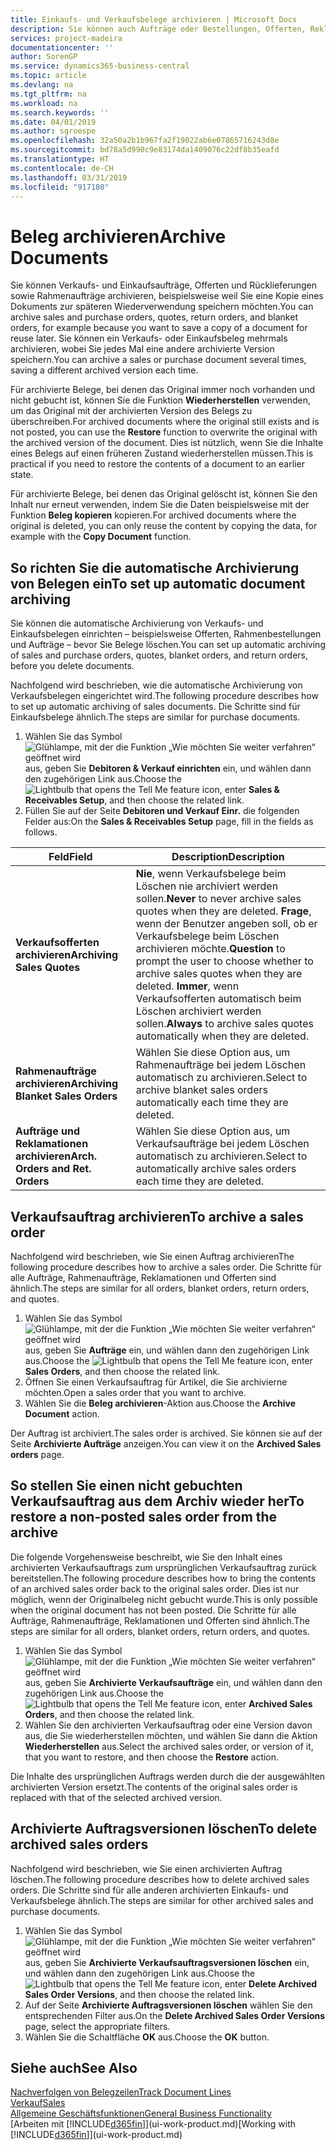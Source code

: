 ```yaml
---
title: Einkaufs- und Verkaufsbelege archivieren | Microsoft Docs
description: Sie können auch Aufträge oder Bestellungen, Offerten, Reklamationen und Rahmenaufträge archivieren, und Sie können den archivierten Beleg verwenden, um den Beleg neu zu erstellen, dass er aus archiviert wurde.
services: project-madeira
documentationcenter: ''
author: SorenGP
ms.service: dynamics365-business-central
ms.topic: article
ms.devlang: na
ms.tgt_pltfrm: na
ms.workload: na
ms.search.keywords: ''
ms.date: 04/01/2019
ms.author: sgroespe
ms.openlocfilehash: 32a50a2b1b967fa2f19022ab6e07865716243d8e
ms.sourcegitcommit: bd78a5d990c9e83174da1409076c22df8b35eafd
ms.translationtype: HT
ms.contentlocale: de-CH
ms.lasthandoff: 03/31/2019
ms.locfileid: "917180"
---
```

# <a name="archive-documents"></a><span data-ttu-id="a6ed2-103">Beleg archivieren</span><span class="sxs-lookup"><span data-stu-id="a6ed2-103">Archive Documents</span></span>
<span data-ttu-id="a6ed2-104">Sie können Verkaufs- und Einkaufsaufträge, Offerten und Rücklieferungen sowie Rahmenaufträge archivieren, beispielsweise weil Sie eine Kopie eines Dokuments zur späteren Wiederverwendung speichern möchten.</span><span class="sxs-lookup"><span data-stu-id="a6ed2-104">You can archive sales and purchase orders, quotes, return orders, and blanket orders, for example because you want to save a copy of a document for reuse later.</span></span> <span data-ttu-id="a6ed2-105">Sie können ein Verkaufs- oder Einkaufsbeleg mehrmals archivieren, wobei Sie jedes Mal eine andere archivierte Version speichern.</span><span class="sxs-lookup"><span data-stu-id="a6ed2-105">You can archive a sales or purchase document several times, saving a different archived version each time.</span></span>

<span data-ttu-id="a6ed2-106">Für archivierte Belege, bei denen das Original immer noch vorhanden und nicht gebucht ist, können Sie die Funktion **Wiederherstellen** verwenden, um das Original mit der archivierten Version des Belegs zu überschreiben.</span><span class="sxs-lookup"><span data-stu-id="a6ed2-106">For archived documents where the original still exists and is not posted, you can use the **Restore** function to overwrite the original with the archived version of the document.</span></span> <span data-ttu-id="a6ed2-107">Dies ist nützlich, wenn Sie die Inhalte eines Belegs auf einen früheren Zustand wiederherstellen müssen.</span><span class="sxs-lookup"><span data-stu-id="a6ed2-107">This is practical if you need to restore the contents of a document to an earlier state.</span></span>

<span data-ttu-id="a6ed2-108">Für archivierte Belege, bei denen das Original gelöscht ist, können Sie den Inhalt nur erneut verwenden, indem Sie die Daten beispielsweise mit der Funktion **Beleg kopieren** kopieren.</span><span class="sxs-lookup"><span data-stu-id="a6ed2-108">For archived documents where the original is deleted, you can only reuse the content by copying the data, for example with the **Copy Document** function.</span></span>   

## <a name="to-set-up-automatic-document-archiving"></a><span data-ttu-id="a6ed2-109">So richten Sie die automatische Archivierung von Belegen ein</span><span class="sxs-lookup"><span data-stu-id="a6ed2-109">To set up automatic document archiving</span></span>  
<span data-ttu-id="a6ed2-110">Sie können die automatische Archivierung von Verkaufs- und Einkaufsbelegen einrichten – beispielsweise Offerten, Rahmenbestellungen und Aufträge – bevor Sie Belege löschen.</span><span class="sxs-lookup"><span data-stu-id="a6ed2-110">You can set up automatic archiving of sales and purchase orders, quotes, blanket orders, and return orders, before you delete documents.</span></span>

<span data-ttu-id="a6ed2-111">Nachfolgend wird beschrieben, wie die automatische Archivierung von Verkaufsbelegen eingerichtet wird.</span><span class="sxs-lookup"><span data-stu-id="a6ed2-111">The following procedure describes how to set up automatic archiving of sales documents.</span></span> <span data-ttu-id="a6ed2-112">Die Schritte sind für Einkaufsbelege ähnlich.</span><span class="sxs-lookup"><span data-stu-id="a6ed2-112">The steps are similar for purchase documents.</span></span>
1.  <span data-ttu-id="a6ed2-113">Wählen Sie das Symbol ![Glühlampe, mit der die Funktion „Wie möchten Sie weiter verfahren“ geöffnet wird](media/ui-search/search_small.png "Wie möchten Sie weiter verfahren?") aus, geben Sie **Debitoren & Verkauf einrichten** ein, und wählen dann den zugehörigen Link aus.</span><span class="sxs-lookup"><span data-stu-id="a6ed2-113">Choose the ![Lightbulb that opens the Tell Me feature](media/ui-search/search_small.png "Tell me what you want to do") icon, enter **Sales & Receivables Setup**, and then choose the related link.</span></span>
2. <span data-ttu-id="a6ed2-114">Füllen Sie auf der Seite **Debitoren und Verkauf Einr.** die folgenden Felder aus:</span><span class="sxs-lookup"><span data-stu-id="a6ed2-114">On the **Sales & Receivables Setup** page, fill in the fields as follows.</span></span>

|<span data-ttu-id="a6ed2-115">Feld</span><span class="sxs-lookup"><span data-stu-id="a6ed2-115">Field</span></span>|<span data-ttu-id="a6ed2-116">Description</span><span class="sxs-lookup"><span data-stu-id="a6ed2-116">Description</span></span>|
|-----|-----------|
|<span data-ttu-id="a6ed2-117">**Verkaufsofferten archivieren**</span><span class="sxs-lookup"><span data-stu-id="a6ed2-117">**Archiving Sales Quotes**</span></span>|<span data-ttu-id="a6ed2-118">**Nie**, wenn Verkaufsbelege beim Löschen nie archiviert werden sollen.</span><span class="sxs-lookup"><span data-stu-id="a6ed2-118">**Never** to never archive sales quotes when they are deleted.</span></span> <span data-ttu-id="a6ed2-119">**Frage**, wenn der Benutzer angeben soll, ob er Verkaufsbelege beim Löschen archivieren möchte.</span><span class="sxs-lookup"><span data-stu-id="a6ed2-119">**Question** to prompt the user to choose whether to archive sales quotes when they are deleted.</span></span> <span data-ttu-id="a6ed2-120">**Immer**, wenn Verkaufsofferten automatisch beim Löschen archiviert werden sollen.</span><span class="sxs-lookup"><span data-stu-id="a6ed2-120">**Always** to archive sales quotes automatically when they are deleted.</span></span>|
|<span data-ttu-id="a6ed2-121">**Rahmenaufträge archivieren**</span><span class="sxs-lookup"><span data-stu-id="a6ed2-121">**Archiving Blanket Sales Orders**</span></span>|<span data-ttu-id="a6ed2-122">Wählen Sie diese Option aus, um Rahmenaufträge bei jedem Löschen automatisch zu archivieren.</span><span class="sxs-lookup"><span data-stu-id="a6ed2-122">Select to archive blanket sales orders automatically each time they are deleted.</span></span>|
|<span data-ttu-id="a6ed2-123">**Aufträge und Reklamationen archivieren**</span><span class="sxs-lookup"><span data-stu-id="a6ed2-123">**Arch. Orders and Ret. Orders**</span></span>|<span data-ttu-id="a6ed2-124">Wählen Sie diese Option aus, um Verkaufsaufträge bei jedem Löschen automatisch zu archivieren.</span><span class="sxs-lookup"><span data-stu-id="a6ed2-124">Select to automatically archive sales orders each time they are deleted.</span></span>|

## <a name="to-archive-a-sales-order"></a><span data-ttu-id="a6ed2-125">Verkaufsauftrag archivieren</span><span class="sxs-lookup"><span data-stu-id="a6ed2-125">To archive a sales order</span></span>
<span data-ttu-id="a6ed2-126">Nachfolgend wird beschrieben, wie Sie einen Auftrag archivieren</span><span class="sxs-lookup"><span data-stu-id="a6ed2-126">The following procedure describes how to archive a sales order.</span></span> <span data-ttu-id="a6ed2-127">Die Schritte für alle Aufträge, Rahmenaufträge, Reklamationen und Offerten sind ähnlich.</span><span class="sxs-lookup"><span data-stu-id="a6ed2-127">The steps are similar for all orders, blanket orders, return orders, and quotes.</span></span>

1.  <span data-ttu-id="a6ed2-128">Wählen Sie das Symbol ![Glühlampe, mit der die Funktion „Wie möchten Sie weiter verfahren“ geöffnet wird](media/ui-search/search_small.png "Wie möchten Sie weiter verfahren?") aus, geben Sie **Aufträge** ein, und wählen dann den zugehörigen Link aus.</span><span class="sxs-lookup"><span data-stu-id="a6ed2-128">Choose the ![Lightbulb that opens the Tell Me feature](media/ui-search/search_small.png "Tell me what you want to do") icon, enter **Sales Orders**, and then choose the related link.</span></span>  
2.  <span data-ttu-id="a6ed2-129">Öffnen Sie einen Verkaufsauftrag für Artikel, die Sie archivierne möchten.</span><span class="sxs-lookup"><span data-stu-id="a6ed2-129">Open a sales order that you want to archive.</span></span>  
3.  <span data-ttu-id="a6ed2-130">Wählen Sie die **Beleg archivieren**-Aktion aus.</span><span class="sxs-lookup"><span data-stu-id="a6ed2-130">Choose the **Archive Document** action.</span></span>

<span data-ttu-id="a6ed2-131">Der Auftrag ist archiviert.</span><span class="sxs-lookup"><span data-stu-id="a6ed2-131">The sales order is archived.</span></span> <span data-ttu-id="a6ed2-132">Sie können sie auf der Seite **Archivierte Aufträge** anzeigen.</span><span class="sxs-lookup"><span data-stu-id="a6ed2-132">You can view it on the **Archived Sales orders** page.</span></span>

## <a name="to-restore-a-non-posted-sales-order-from-the-archive"></a><span data-ttu-id="a6ed2-133">So stellen Sie einen nicht gebuchten Verkaufsauftrag aus dem Archiv wieder her</span><span class="sxs-lookup"><span data-stu-id="a6ed2-133">To restore a non-posted sales order from the archive</span></span>
<span data-ttu-id="a6ed2-134">Die folgende Vorgehensweise beschreibt, wie Sie den Inhalt eines archivierten Verkaufsauftrags zum ursprünglichen Verkaufsauftrag zurück bereitstellen.</span><span class="sxs-lookup"><span data-stu-id="a6ed2-134">The following procedure describes how to bring the contents of an archived sales order back to the original sales order.</span></span> <span data-ttu-id="a6ed2-135">Dies ist nur möglich, wenn der Originalbeleg nicht gebucht wurde.</span><span class="sxs-lookup"><span data-stu-id="a6ed2-135">This is only possible when the original document has not been posted.</span></span> <span data-ttu-id="a6ed2-136">Die Schritte für alle Aufträge, Rahmenaufträge, Reklamationen und Offerten sind ähnlich.</span><span class="sxs-lookup"><span data-stu-id="a6ed2-136">The steps are similar for all orders, blanket orders, return orders, and quotes.</span></span>

1. <span data-ttu-id="a6ed2-137">Wählen Sie das Symbol ![Glühlampe, mit der die Funktion „Wie möchten Sie weiter verfahren“ geöffnet wird](media/ui-search/search_small.png "Wie möchten Sie weiter verfahren?") aus, geben Sie **Archivierte Verkaufsaufträge** ein, und wählen dann den zugehörigen Link aus.</span><span class="sxs-lookup"><span data-stu-id="a6ed2-137">Choose the ![Lightbulb that opens the Tell Me feature](media/ui-search/search_small.png "Tell me what you want to do") icon, enter **Archived Sales Orders**, and then choose the related link.</span></span>
2. <span data-ttu-id="a6ed2-138">Wählen Sie den archivierten Verkaufsauftrag oder eine Version davon aus, die Sie wiederherstellen möchten, und wählen Sie dann die Aktion **Wiederherstellen** aus.</span><span class="sxs-lookup"><span data-stu-id="a6ed2-138">Select the archived sales order, or version of it, that you want to restore, and then choose the **Restore** action.</span></span>  

<span data-ttu-id="a6ed2-139">Die Inhalte des ursprünglichen Auftrags werden durch die der ausgewählten archivierten Version ersetzt.</span><span class="sxs-lookup"><span data-stu-id="a6ed2-139">The contents of the original sales order is replaced with that of the selected archived version.</span></span>

## <a name="to-delete-archived-sales-orders"></a><span data-ttu-id="a6ed2-140">Archivierte Auftragsversionen löschen</span><span class="sxs-lookup"><span data-stu-id="a6ed2-140">To delete archived sales orders</span></span>
<span data-ttu-id="a6ed2-141">Nachfolgend wird beschrieben, wie Sie einen archivierten Auftrag löschen.</span><span class="sxs-lookup"><span data-stu-id="a6ed2-141">The following procedure describes how to delete archived sales orders.</span></span> <span data-ttu-id="a6ed2-142">Die Schritte sind für alle anderen archivierten Einkaufs- und Verkaufsbelege ähnlich.</span><span class="sxs-lookup"><span data-stu-id="a6ed2-142">The steps are similar for other archived sales and purchase documents.</span></span>

1.  <span data-ttu-id="a6ed2-143">Wählen Sie das Symbol ![Glühlampe, mit der die Funktion „Wie möchten Sie weiter verfahren“ geöffnet wird](media/ui-search/search_small.png "Wie möchten Sie weiter verfahren?") aus, geben Sie **Archivierte Verkaufsauftragsversionen löschen** ein, und wählen dann den zugehörigen Link aus.</span><span class="sxs-lookup"><span data-stu-id="a6ed2-143">Choose the ![Lightbulb that opens the Tell Me feature](media/ui-search/search_small.png "Tell me what you want to do") icon, enter **Delete Archived Sales Order Versions**, and then choose the related link.</span></span>  
2.  <span data-ttu-id="a6ed2-144">Auf der Seite **Archivierte Auftragsversionen löschen** wählen Sie den entsprechenden Filter aus.</span><span class="sxs-lookup"><span data-stu-id="a6ed2-144">On the **Delete Archived Sales Order Versions** page, select the appropriate filters.</span></span>  
3.  <span data-ttu-id="a6ed2-145">Wählen Sie die Schaltfläche **OK** aus.</span><span class="sxs-lookup"><span data-stu-id="a6ed2-145">Choose the **OK** button.</span></span>

## <a name="see-also"></a><span data-ttu-id="a6ed2-146">Siehe auch</span><span class="sxs-lookup"><span data-stu-id="a6ed2-146">See Also</span></span>
[<span data-ttu-id="a6ed2-147">Nachverfolgen von Belegzeilen</span><span class="sxs-lookup"><span data-stu-id="a6ed2-147">Track Document Lines</span></span>](across-how-to-track-document-lines.md)  
[<span data-ttu-id="a6ed2-148">Verkauf</span><span class="sxs-lookup"><span data-stu-id="a6ed2-148">Sales</span></span>](sales-manage-sales.md)  
[<span data-ttu-id="a6ed2-149">Allgemeine Geschäftsfunktionen</span><span class="sxs-lookup"><span data-stu-id="a6ed2-149">General Business Functionality</span></span>](ui-across-business-areas.md)  
<span data-ttu-id="a6ed2-150">[Arbeiten mit [!INCLUDE[d365fin](includes/d365fin_md.md)]](ui-work-product.md)</span><span class="sxs-lookup"><span data-stu-id="a6ed2-150">[Working with [!INCLUDE[d365fin](includes/d365fin_md.md)]](ui-work-product.md)</span></span>
